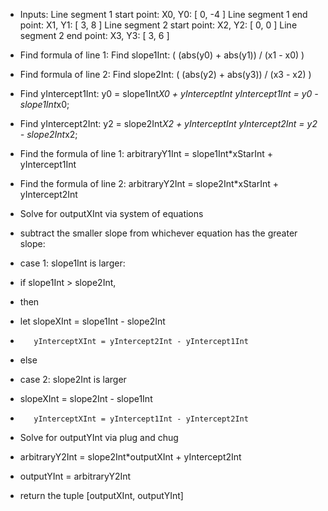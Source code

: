 * Inputs: 
Line segment 1 start point: X0, Y0: [ 0, -4 ]
Line segment 1 end point: X1, Y1: [ 3, 8 ]
Line segment 2 start point: X2, Y2: [ 0, 0 ]
Line segment 2 end point: X3, Y3: [ 3, 6 ]

* Find formula of line 1: 
Find slope1Int: ( (abs(y0) + abs(y1)) / (x1 - x0) ) 

* Find formula of line 2: 
Find slope2Int: ( (abs(y2) + abs(y3)) / (x3 - x2) ) 

* Find yIntercept1Int:
y0 = slope1Int*X0 + yInterceptInt
yIntercept1Int = y0 - slope1Int*x0;

* Find yIntercept2Int:
y2 = slope2Int*X2 + yInterceptInt
yIntercept2Int = y2 - slope2Int*x2;

* Find the formula of line 1:
arbitraryY1Int = slope1Int*xStarInt + yIntercept1Int

* Find the formula of line 2:
arbitraryY2Int = slope2Int*xStarInt + yIntercept2Int

* Solve for outputXInt via system of equations 
* subtract the smaller slope from whichever equation has the greater slope: 
* case 1: slope1Int is larger:
* if slope1Int > slope2Int,
* then 
* let slopeXInt = slope1Int - slope2Int  
*        yInterceptXInt = yIntercept2Int - yIntercept1Int      
* else 
* case 2: slope2Int is larger
* slopeXInt = slope2Int - slope1Int       
*        yInterceptXInt = yIntercept1Int - yIntercept2Int

* Solve for outputYInt via plug and chug
* arbitraryY2Int = slope2Int*outputXInt + yIntercept2Int
* outputYInt = arbitraryY2Int

* return the tuple [outputXInt, outputYInt]